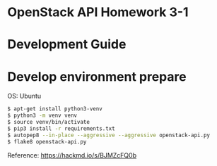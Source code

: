 OpenStack API Homework 3-1
===

# Development Guide  
# Develop environment prepare  
OS: Ubuntu  

```bash
$ apt-get install python3-venv  
$ python3 -m venv venv  
$ source venv/bin/activate  
$ pip3 install -r requirements.txt  
$ autopep8 --in-place --aggressive --aggressive openstack-api.py
$ flake8 openstack-api.py
```

Reference: https://hackmd.io/s/BJMZcFQ0b  
